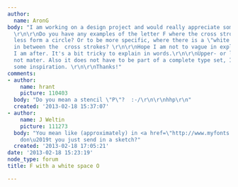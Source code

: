 ```yaml
---
author:
  name: AronG
body: "I am working on a design project and would really appreciate some inspiration.
  \r\n\r\nDo you have any examples of the letter F where the cross strokes  more or
  less form a circle? Or to be more specific, where there is a \"white space circle\"
  in between the  cross strokes? \r\n\r\nHope I am not to vague in explaining what
  I am after. It's a bit tricky to explain in words.\r\n\r\nUpper- or lower case does
  not mater. Also it does not have to be part of a complete type set, I am only after
  some inspiration. \r\n\r\nThanks!"
comments:
- author:
    name: hrant
    picture: 110403
  body: "Do you mean a stencil \"P\"?  :-/\r\n\r\nhhp\r\n"
  created: '2013-02-18 15:37:07'
- author:
    name: J Weltin
    picture: 111273
  body: "You mean like (approximately) in <a href=\"http://www.myfonts.com/search/hobo/fonts/\">Hobo</a>?\r\nWhy
    don\u2019t you just send in a sketch?"
  created: '2013-02-18 17:05:21'
date: '2013-02-18 15:23:19'
node_type: forum
title: F with a white space O

---
```

